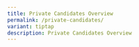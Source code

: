 ```yaml
---
title: Private Candidates Overview
permalink: /private-candidates/
variant: tiptap
description: Private Candidates Overview
---
```

